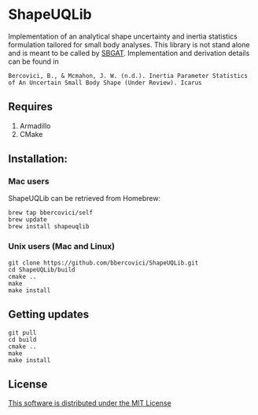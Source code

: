 # ShapeUQLib

Implementation of an analytical shape uncertainty and inertia statistics formulation tailored for small body analyses. This library is not stand alone and is meant to be called by [SBGAT](https://github.com/bbercovici/SBGAT). Implementation and derivation details can be found in 

```
Bercovici, B., & Mcmahon, J. W. (n.d.). Inertia Parameter Statistics of An Uncertain Small Body Shape (Under Review). Icarus
```

## Requires
1. Armadillo
2. CMake

## Installation: 

### Mac users

ShapeUQLib can be retrieved from Homebrew:

    brew tap bbercovici/self
    brew update
    brew install shapeuqlib

### Unix users (Mac and Linux)

    git clone https://github.com/bbercovici/ShapeUQLib.git
    cd ShapeUQLib/build
    cmake ..
    make
    make install

## Getting updates

    git pull
    cd build
    cmake ..
    make
    make install

## License

[This software is distributed under the MIT License](https://choosealicense.com/licenses/mit/)




